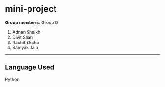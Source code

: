 # mini-project

**Group members**: Group O

1. Adnan Shaikh
2. Divit Shah
3. Rachit Shaha
4. Samyak Jain

---

## Language Used 

Python
